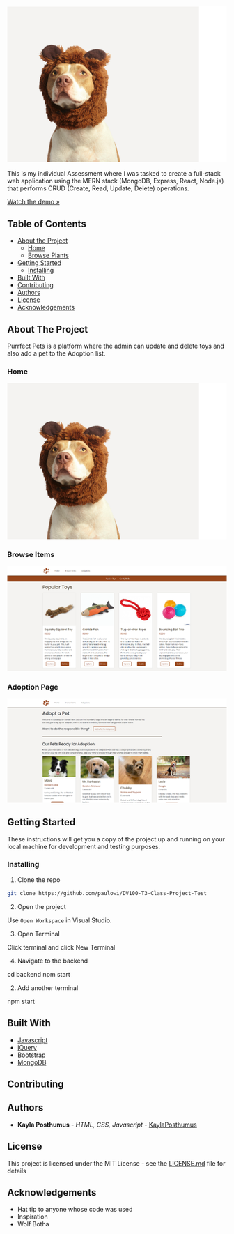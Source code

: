 ![PurrfectPetsHomepage](./src/assets/Hero-img.png)

This is my individual Assessment where I was tasked to create a full-stack web application using the MERN stack (MongoDB, Express, React, Node.js) that performs CRUD (Create, Read, Update, Delete) operations. 

[Watch the demo »]()

## Table of Contents

* [About the Project](#about-the-project)
   * [Home](#home)
   * [Browse Plants](#browse-plants)
* [Getting Started](#getting-started)
  * [Installing](#installing)
* [Built With](#built-with)
* [Contributing](#contributing)
* [Authors](#authors)
* [License](#license)
* [Acknowledgements](#acknowledgements)

## About The Project

Purrfect Pets is a platform where the admin can update and delete toys and also add a pet to the Adoption list.

### Home

![EvergreenLogo](./src/assets/Hero-img.png)

### Browse Items

![EvergreenLogo](./src/assets/Browsepage.png)

### Adoption Page

![EvergreenLogo](./src/assets/Adoptionpage.png)

## Getting Started

These instructions will get you a copy of the project up and running on your local machine for development and testing purposes.

### Installing

1. Clone the repo
```sh
git clone https://github.com/paulowi/DV100-T3-Class-Project-Test
```
2. Open the project

Use `Open Workspace` in Visual Studio.

3. Open Terminal

Click terminal and click New Terminal

4. Navigate to the backend

cd backend
npm start

2. Add another terminal

npm start

## Built With

* [Javascript](https://developer.mozilla.org/en-US/docs/Web/JavaScript)
* [jQuery](https://jquery.com/)
* [Bootstrap](https://getbootstrap.com/)
* [MongoDB](https://cloud.mongodb.com/v2/6657606a3c03272fbfe2e304#/metrics/replicaSet/665760a629f2e157a4ed6cc5/explorer/PurrfectPets/toys/find)


## Contributing

## Authors

* **Kayla Posthumus** - *HTML, CSS, Javascript* - [KaylaPosthumus](https://github.com/KaylaPosthumusOW)

## License

This project is licensed under the MIT License - see the [LICENSE.md](LICENSE.md) file for details

## Acknowledgements

* Hat tip to anyone whose code was used
* Inspiration
* Wolf Botha 